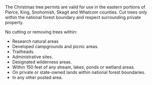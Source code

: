 The Christmas tree permits are valid for use in the eastern portions of Pierce, King, Snohomish, Skagit and Whatcom counties. Cut trees only within the national forest boundary and respect surrounding private property. 

No cutting or removing trees within:

* Research natural areas
* Developed campgrounds and picnic areas.
* Trailheads.
* Administrative sites.
* Designated wilderness areas.
* Within 150 feet of any stream, lakes, ponds or wetland areas.
* On private or state-owned lands within national forest boundaries.
* In any other posted area.



